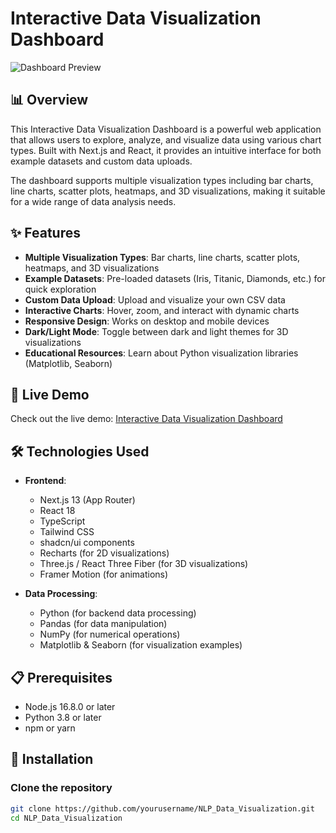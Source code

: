 # Interactive Data Visualization Dashboard

![Dashboard Preview](https://github.com/yourusername/NLP_Data_Visualization/raw/main/preview.png)

## 📊 Overview

This Interactive Data Visualization Dashboard is a powerful web application that allows users to explore, analyze, and visualize data using various chart types. Built with Next.js and React, it provides an intuitive interface for both example datasets and custom data uploads.

The dashboard supports multiple visualization types including bar charts, line charts, scatter plots, heatmaps, and 3D visualizations, making it suitable for a wide range of data analysis needs.

## ✨ Features

- **Multiple Visualization Types**: Bar charts, line charts, scatter plots, heatmaps, and 3D visualizations
- **Example Datasets**: Pre-loaded datasets (Iris, Titanic, Diamonds, etc.) for quick exploration
- **Custom Data Upload**: Upload and visualize your own CSV data
- **Interactive Charts**: Hover, zoom, and interact with dynamic charts
- **Responsive Design**: Works on desktop and mobile devices
- **Dark/Light Mode**: Toggle between dark and light themes for 3D visualizations
- **Educational Resources**: Learn about Python visualization libraries (Matplotlib, Seaborn)

## 🚀 Live Demo

Check out the live demo: [Interactive Data Visualization Dashboard](https://your-demo-url.vercel.app)

## 🛠️ Technologies Used

- **Frontend**:
  - Next.js 13 (App Router)
  - React 18
  - TypeScript
  - Tailwind CSS
  - shadcn/ui components
  - Recharts (for 2D visualizations)
  - Three.js / React Three Fiber (for 3D visualizations)
  - Framer Motion (for animations)

- **Data Processing**:
  - Python (for backend data processing)
  - Pandas (for data manipulation)
  - NumPy (for numerical operations)
  - Matplotlib & Seaborn (for visualization examples)

## 📋 Prerequisites

- Node.js 16.8.0 or later
- Python 3.8 or later
- npm or yarn

## 🔧 Installation

### Clone the repository

```bash
git clone https://github.com/yourusername/NLP_Data_Visualization.git
cd NLP_Data_Visualization

